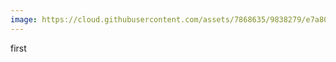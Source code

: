```yaml
---
image: https://cloud.githubusercontent.com/assets/7868635/9838279/e7a807aa-5a59-11e5-9b13-d31959067028.png
---
```

first
